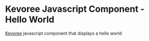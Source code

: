 Kevoree Javascript Component - Hello World
=======================
[Kevoree](http://kevoree.org) javascript component that displays a hello world
